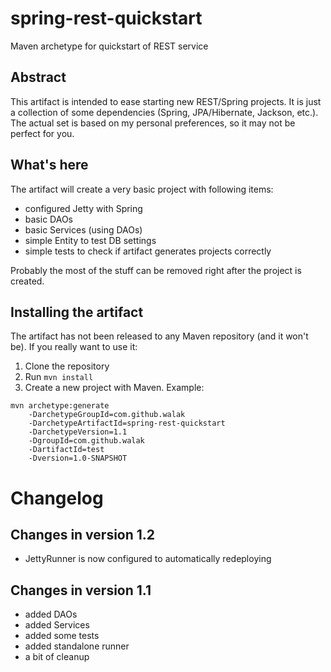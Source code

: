 # spring-rest-quickstart
Maven archetype for quickstart of REST service

## Abstract
This artifact is intended to ease starting new REST/Spring projects. It is just a collection of some
dependencies (Spring, JPA/Hibernate, Jackson, etc.). The actual set is based on my personal preferences, so it may not be
perfect for you.


## What's here
The artifact will create a very basic project with following items:
* configured Jetty with Spring
* basic DAOs
* basic Services (using DAOs)
* simple Entity to test DB settings
* simple tests to check if artifact generates projects correctly

Probably the most of the stuff can be removed right after the project is created.

## Installing the artifact
The artifact has not been released to any Maven repository (and it won't be). If you really want to use it:

1. Clone the repository
2. Run `mvn install`
3. Create a new project with Maven. Example:
```
mvn archetype:generate
    -DarchetypeGroupId=com.github.walak
    -DarchetypeArtifactId=spring-rest-quickstart
    -DarchetypeVersion=1.1
    -DgroupId=com.github.walak
    -DartifactId=test
    -Dversion=1.0-SNAPSHOT
```

# Changelog

## Changes in version 1.2
* JettyRunner is now configured to automatically redeploying 

## Changes in version 1.1
* added DAOs
* added Services
* added some tests
* added standalone runner
* a bit of cleanup 
